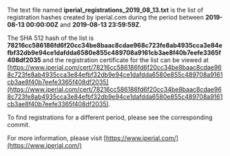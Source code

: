 The text file named **iperial_registrations_2019_08_13.txt** is the list of registration hashes created by iperial.com during the period between **2019-08-13 00:00:00Z** and **2019-08-13 23:59:59Z**.

The SHA 512 hash of the list is **78216cc586186fd6f20cc34be8baac8cdae968c723fe8ab4935cca3e84efbf32db9e94ce1dafdda6580e855c489708a9161cb3ae8f40b7eefe3365f408df2035** and the registration certificate for the list can be viewed at [https://www.iperial.com/cert/78216cc586186fd6f20cc34be8baac8cdae968c723fe8ab4935cca3e84efbf32db9e94ce1dafdda6580e855c489708a9161cb3ae8f40b7eefe3365f408df2035](https://www.iperial.com/cert/78216cc586186fd6f20cc34be8baac8cdae968c723fe8ab4935cca3e84efbf32db9e94ce1dafdda6580e855c489708a9161cb3ae8f40b7eefe3365f408df2035).

To find registrations for a different period, please see the corresponding commit.

For more information, please visit [https://www.iperial.com/](https://www.iperial.com/)
